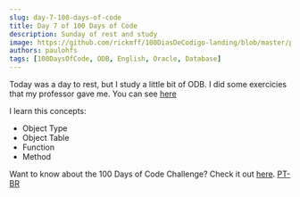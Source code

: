 ```yaml
---
slug: day-7-100-days-of-code
title: Day 7 of 100 Days of Code
description: Sunday of rest and study
image: https://github.com/rickmff/100DiasDeCodigo-landing/blob/master/public/thumb.png
authors: paulohfs
tags: [100DaysOfCode, ODB, English, Oracle, Database]
---
```


Today was a day to rest, but I study a little bit of ODB. I did some exercicies that my professor gave me. You can see [here](https://paulohfs.github.io//my-brain/databases/exercicies/quiz-a1-q1)

I learn this concepts:

- Object Type
- Object Table
- Function
- Method

Want to know about the 100 Days of Code Challenge? Check it out [here](https://www.100daysofcode.com/). [PT-BR](<https://www.100diasdecodigo.dev/>)
